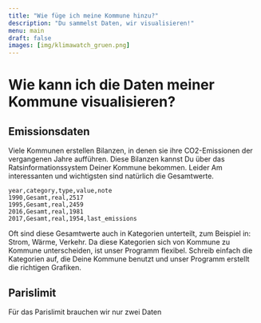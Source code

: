 ```yaml
---
title: "Wie füge ich meine Kommune hinzu?"
description: "Du sammelst Daten, wir visualisieren!"
menu: main
draft: false
images: [img/klimawatch_gruen.png]
---
```


# Wie kann ich die Daten meiner Kommune visualisieren?

## Emissionsdaten

Viele Kommunen erstellen Bilanzen, in denen sie ihre CO2-Emissionen der
vergangenen Jahre aufführen.
Diese Bilanzen kannst Du über das Ratsinformationssystem Deiner Kommune bekommen.
Leider
Am interessanten und wichtigsten sind natürlich die Gesamtwerte.

```
year,category,type,value,note
1990,Gesamt,real,2517
1995,Gesamt,real,2459
2016,Gesamt,real,1981
2017,Gesamt,real,1954,last_emissions
```

Oft sind diese Gesamtwerte auch in Kategorien unterteilt, zum Beispiel in: Strom, Wärme, Verkehr.
Da diese Kategorien sich von Kommune zu Kommune unterscheiden, ist unser Programm flexibel.
Schreib einfach die Kategorien auf, die Deine Kommune benutzt und unser Programm erstellt die richtigen Grafiken.

## Parislimit

Für das Parislimit brauchen wir nur zwei Daten
